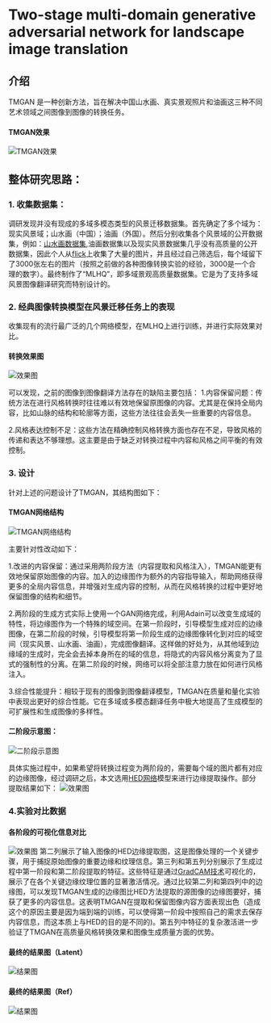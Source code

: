 # Two-stage multi-domain generative adversarial network for landscape image translation

## 介绍
TMGAN 是一种创新方法，旨在解决中国山水画、真实景观照片和油画这三种不同艺术领域之间图像到图像的转换任务。
#### TMGAN效果
![TMGAN效果](img/TMGAN_out.jpg)

## 整体研究思路：
### 1. 收集数据集：
  调研发现并没有现成的多域多模态类型的风景迁移数据集。首先确定了多个域为：现实风景域；山水画（中国）；油画（外国）。然后分别收集各个风景域的公开数据集，例如：[山水画数据集](https://github.com/alicex2020/Chinese-Landscape-Painting-Dataset),油画数据集以及现实风景数据集几乎没有高质量的公开数据集，因此个人从[flick](https://www.flickr.com/)上收集了大量的图片，并且经过自己筛选后，每个域留下了3000张左右的图片（按照之前做的各种图像转换实验的经验，3000是一个合理的数字）。最终制作了“MLHQ”，即多域景观高质量数据集。它是为了支持多域风景图像翻译研究而特别设计的。
### 2. 经典图像转换模型在风景迁移任务上的表现
收集现有的流行最广泛的几个网络模型，在MLHQ上进行训练，并进行实际效果对比。
#### 转换效果图
![效果图](img/Comparative_Results.png)

  可以发现，之前的图像到图像翻译方法存在的缺陷主要包括：
  1.内容保留问题：传统方法在进行风格转换时往往难以有效地保留原图像的内容。尤其是在保持全局内容，比如山脉的结构和轮廓等方面，这些方法往往会丢失一些重要的内容信息​​。

  2.风格表达控制不足：这些方法在精确控制风格转换方面也存在不足，导致风格的传递和表达不够理想。这主要是由于缺乏对转换过程中内容和风格之间平衡的有效控制​​。  

### 3. 设计
针对上述的问题设计了TMGAN，其结构图如下：
#### TMGAN网络结构
![TMGAN网络结构](img/TMGAN.jpg)

  主要针对性改动如下：

  1.改进的内容保留：通过采用两阶段方法（内容提取和风格注入），TMGAN能更有效地保留原始图像的内容。加入的边缘图作为额外的内容指导输入，帮助网络获得更多的全局内容信息，并增强对生成内容的控制​​，从而在风格转换的过程中更好地保留图像的结构和细节​。

  2.两阶段的生成方式实际上使用一个GAN网络完成，利用Adain可以改变生成域的特性，将边缘图作为一个特殊的域空间。在第一阶段时，引导模型生成对应的边缘图像，在第二阶段的时候，引导模型将第一阶段生成的边缘图像转化到对应的域空间（现实风景、山水画、油画），完成图像翻译。这样做的好处为，从其他域到边缘域的生成时，完全会去掉本身所在的域的信息，将隐式的内容风格分离变为了显式的强制性的分离。在第二阶段的时候，网络可以将全部注意力放在如何进行风格注入。

  3.综合性能提升：相较于现有的图像到图像翻译模型，TMGAN在质量和量化实验中表现出更好的综合性能。它在多域或多模态翻译任务中极大地提高了生成模型的可扩展性和生成图像的多样性。

#### 二阶段示意图：
![二阶段示意图](img/two-stage.jpg)

具体实施过程中，如果希望将转换过程变为两阶段的，需要每个域的图片都有对应的边缘图像，经过调研之后，本文选用[HED网络](https://github.com/s9xie/hed)模型来进行边缘提取操作。部分提取结果如下：
![效果图](img/HED-results.jpg)

### 4.实验对比数据
#### 各阶段的可视化信息对比
![效果图](img/Visualizations.jpg)
第二列展示了输入图像的HED边缘提取图，这是图像处理的一个关键步骤，用于捕捉原始图像的重要边缘和纹理信息。第三列和第五列分别展示了生成过程中第一阶段和第二阶段提取的特征。这些特征是通过[GradCAM技术](https://github.com/jacobgil/pytorch-grad-cam/workflows/Tests/badge.svg)可视化的，展示了在各个关键边缘纹理位置的显著激活情况。通过比较第二列和第四列中的边缘图，可以发现TMGAN生成的边缘图比HED方法提取的源图像的边缘图要好，捕获了更多的内容信息。这表明TMGAN在提取和保留图像内容方面表现出色（造成这个的原因主要是因为端到端的训练，可以使得第一阶段中按照自己的需求去保存内容信息，而这本质上与HED的目的是不同的)。第五列中特征的复杂激活进一步验证了TMGAN在高质量风格转换效果和图像生成质量方面的优势。

#### 最终的结果图（Latent）
![结果图](img/result_latent.jpeg)
#### 最终的结果图（Ref）
![结果图](img/result_ref.jpg)
